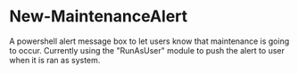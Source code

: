 # New-MaintenanceAlert
A powershell alert message box to let users know that maintenance is going to occur. Currently using the "RunAsUser" module to push the alert to user when it is ran as system.
